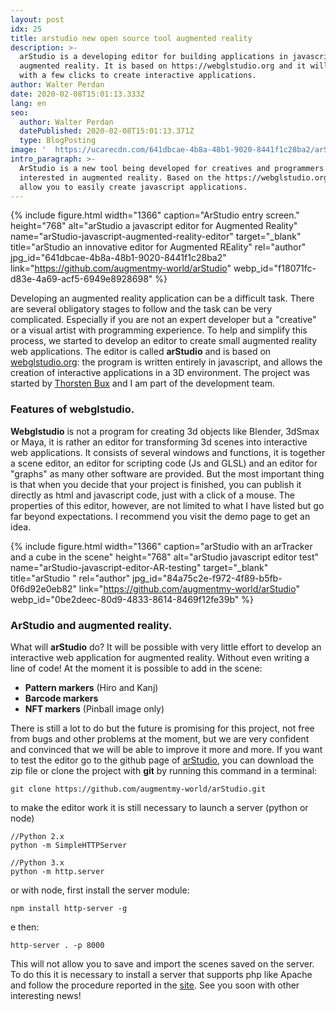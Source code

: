 ```yaml
---
layout: post
idx: 25
title: arstudio new open source tool augmented reality
description: >-
  arStudio is a developing editor for building applications in javascript for
  augmented reality. It is based on https://webglstudio.org and it will allow
  with a few clicks to create interactive applications.
author: Walter Perdan
date: 2020-02-08T15:01:13.333Z
lang: en
seo:
  author: Walter Perdan
  datePublished: 2020-02-08T15:01:13.371Z
  type: BlogPosting
image: '  https://ucarecdn.com/641dbcae-4b8a-48b1-9020-8441f1c28ba2/arStudiojavascriptaugmentedrealityeditor.jpg'
intro_paragraph: >-
  ArStudio is a new tool being developed for creatives and programmers
  interested in augmented reality. Based on the https://webglstudio.org will
  allow you to easily create javascript applications.
---
```



{% include figure.html width="1366" caption="ArStudio entry screen." height="768" alt="arStudio a javascript editor for Augmented Reality" name="arStudio-javascript-augmented-reality-editor" target="_blank" title="arStudio an innovative editor for Augmented REality" rel="author" jpg_id="641dbcae-4b8a-48b1-9020-8441f1c28ba2" link="https://github.com/augmentmy-world/arStudio" webp_id="f18071fc-d83e-4a69-acf5-6949e8928698" %}

Developing an augmented reality application can be a difficult task. There are several obligatory stages to follow and the task can be very complicated. Especially if you are not an expert developer but a "creative" or a visual artist with programming experience. To help and simplify this process, we started to develop an editor to create small augmented reality web applications. The editor is called  **arStudio**  and is based on [webglstudio.org](https://webglstudio.org/): the program is written entirely in javascript, and allows the creation of interactive applications in a 3D environment. The project was started by [Thorsten Bux](https://augmentmy.world/) and I am part of the development team.

### Features of webglstudio.

**Webglstudio**  is not a program for creating 3d objects like Blender, 3dSmax or Maya, it is rather an editor for transforming 3d scenes into interactive web applications. It consists of several windows and functions, it is together a scene editor, an editor for scripting code (Js and GLSL) and an editor for "graphs" as many other software are provided. But the most important thing is that when you decide that your project is finished, you can publish it directly as html and javascript code, just with a click of a mouse. The properties of this editor, however, are not limited to what I have listed but go far beyond expectations. I recommend you visit the demo page to get an idea.



{% include figure.html width="1366" caption="arStudio with an arTracker and a cube in the scene" height="768" alt="arStudio javascript editor test" name="arStudio-javascript-editor-AR-testing" target="_blank" title="arStudio " rel="author" jpg_id="84a75c2e-f972-4f89-b5fb-0f6d92e0eb82" link="https://github.com/augmentmy-world/arStudio" webp_id="0be2deec-80d9-4833-8614-8469f12fe39b" %}

### ArStudio and augmented reality.

What will  **arStudio**  do? It will be possible with very little effort to develop an interactive web application for augmented reality. Without even writing a line of code! At the moment it is possible to add in the scene:

*  **Pattern markers**  (Hiro and Kanj)
*  **Barcode markers** 
*  **NFT markers**  (Pinball image only)

There is still a lot to do but the future is promising for this project, not free from bugs and other problems at the moment, but we are very confident and convinced that we will be able to improve it more and more. If you want to test the editor go to the github page of [arStudio](https://github.com/augmentmy-world/arStudio), you can download the zip file or clone the project with  **git**  by running this command in a terminal:

```
git clone https://github.com/augmentmy-world/arStudio.git
```

to make the editor work it is still necessary to launch a server (python or node)

```
//Python 2.x
python -m SimpleHTTPServer

//Python 3.x
python -m http.server
```

or with node, first install the server module:

```
npm install http-server -g
```

e then:

```
http-server . -p 8000
```

This will not allow you to save and import the scenes saved on the server. To do this it is necessary to install a server that supports php like Apache and follow the procedure reported in the [site](https://github.com/augmentmy-world/arStudio#installing). See you soon with other interesting news!

